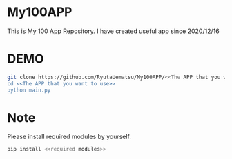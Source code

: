 # My100APP
This is My 100 App Repository.  I have created useful app since 2020/12/16
# DEMO
```bash
git clone https://github.com/RyutaUematsu/My100APP/<<The APP that you want to use>>
cd <<The APP that you want to use>>
python main.py
```
# Note
Please install required modules by yourself.
```bash
pip install <<required modules>>
```
